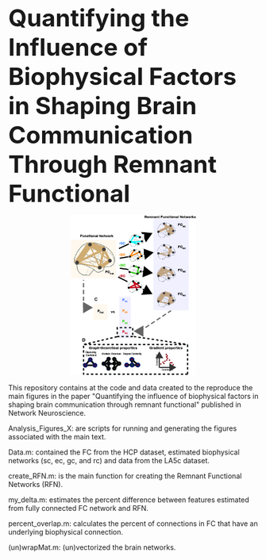 <font size="32">**Quantifying the Influence of Biophysical Factors in 
Shaping Brain Communication Through Remnant Functional**</font>

<div style="text-align: center;">
  <img src="RFN.jpg" alt="Diagram of Process" width="50%">
</div>


This repository contains at the code and data created to the reproduce the main figures in the paper 
"Quantifying the influence of biophysical factors in shaping brain communication through remnant functional" published in Network Neuroscience.

Analysis_Figures_X: are scripts for running and generating the figures associated with the main text.

Data.m: contained the FC from the HCP dataset, estimated biophysical networks (sc, ec, gc, and rc) and data from the LA5c dataset.

create_RFN.m: is the main function for creating the Remnant Functional Networks (RFN). 

my_delta.m: estimates the percent difference between features estimated from fully connected FC network and RFN.

percent_overlap.m: calculates the percent of connections in FC that have an underlying biophysical connection.

(un)wrapMat.m: (un)vectorized the brain networks.
